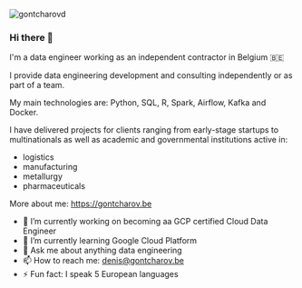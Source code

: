 ![gontcharovd](https://gontcharov.be/images/logo.png)

### Hi there 👋

I'm a data engineer working as an independent contractor in Belgium 🇧🇪

I provide data engineering development and consulting independently or as part of a team.

My main technologies are: Python, SQL, R, Spark, Airflow, Kafka and Docker.

I have delivered projects for clients ranging from early-stage startups to multinationals as well as academic and governmental institutions active in:

- logistics
- manufacturing
- metallurgy
- pharmaceuticals

More about me: https://gontcharov.be

- 🔭 I’m currently working on becoming aa GCP certified Cloud Data Engineer
- 🌱 I’m currently learning Google Cloud Platform
- 💬 Ask me about anything data engineering
- 📫 How to reach me: denis@gontcharov.be
- ⚡ Fun fact: I speak 5 European languages
